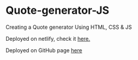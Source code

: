 # Quote-generator-JS
Creating a Quote generator Using HTML, CSS &amp; JS

Deployed on netlify, check it [here.](https://stellar-maamoul-d7d34f.netlify.app/)

Deployed on GitHub page [here](https://priscaonyee.github.io/Quote-generator-JS/)
